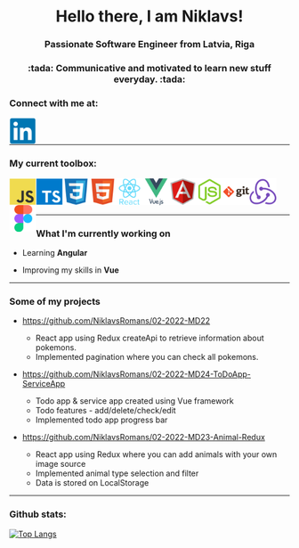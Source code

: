 <h1 align="center">Hello there, I am Niklavs! </h1>

<h3 align="center">Passionate Software Engineer from Latvia, Riga </h3>
<h3 align="center"> :tada: Communicative and motivated to learn new stuff everyday. :tada: </h3>

<h3>Connect with me at: </h3>
<a href="https://www.linkedin.com/in/niklavsromans/"><img src="https://github.com/devicons/devicon/blob/master/icons/linkedin/linkedin-original.svg" align="left" height="48" width="48" ></a>

<br/>
<br/>

---

<h3> My current toolbox: </h3>
<a href="url"><img src="https://github.com/devicons/devicon/blob/master/icons/javascript/javascript-original.svg" align="left" height="48" width="48" ></a>
<a href="url"><img src="https://github.com/devicons/devicon/blob/master/icons/typescript/typescript-original.svg" align="left" height="48" width="48" ></a>
<a href="url"><img src="https://github.com/devicons/devicon/blob/master/icons/css3/css3-original.svg" align="left" height="48" width="48" ></a>
<a href="url"><img src="https://github.com/devicons/devicon/blob/master/icons/html5/html5-original.svg" align="left" height="48" width="48" ></a>
<a href="url"><img src="https://github.com/devicons/devicon/blob/master/icons/react/react-original-wordmark.svg" align="left" height="48" width="48" ></a>
<a href="url"><img src="https://github.com/devicons/devicon/blob/master/icons/vuejs/vuejs-original-wordmark.svg" align="left" height="48" width="48" ></a>
<a href="url"><img src="https://github.com/devicons/devicon/blob/master/icons/angularjs/angularjs-original.svg" align="left" height="48" width="48" ></a>
<a href="url"><img src="https://github.com/devicons/devicon/blob/master/icons/nodejs/nodejs-original.svg" align="left" height="48" width="48" ></a>
<a href="url"><img src="https://github.com/devicons/devicon/blob/master/icons/git/git-original-wordmark.svg" align="left" height="48" width="48" ></a>
<a href="url"><img src="https://github.com/devicons/devicon/blob/master/icons/redux/redux-original.svg" align="left" height="48" width="48" ></a>
<a href="url"><img src="https://github.com/devicons/devicon/blob/master/icons/figma/figma-original.svg" align="left" height="48" width="48" ></a>


</br>
</br>
</br>

---

<h3>What I'm currently working on</h3>

- <p>Learning <strong>Angular</strong></p>
- <p>Improving my skills in <strong>Vue</strong></p>

---

<h3>Some of my projects</h3>

- https://github.com/NiklavsRomans/02-2022-MD22
  - React app using Redux createApi to retrieve information about pokemons.
  - Implemented pagination where you can check all pokemons.
  
- https://github.com/NiklavsRomans/02-2022-MD24-ToDoApp-ServiceApp
  - Todo app & service app created using Vue framework
  - Todo features - add/delete/check/edit
  - Implemented todo app progress bar

- https://github.com/NiklavsRomans/02-2022-MD23-Animal-Redux
  - React app using Redux where you can add animals with your own image source
  - Implemented animal type selection and filter
  - Data is stored on LocalStorage
---


<h3>Github stats:</h3>

[![Top Langs](https://github-readme-stats.vercel.app/api/top-langs/?username=NiklavsRomans&hide=java,html,css&theme=dracula)](https://github.com/anuraghazra/github-readme-stats)

